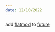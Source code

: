 ```yaml
---
date: 12/10/2022
---
```


add <a href="/now#codename-flatmod">flatmod</a> to <a href="/now#future">future</a>
